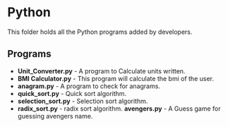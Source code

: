 # Python

  This folder holds all the Python programs added by developers.


## Programs

- **Unit_Converter.py** - A program to Calculate units written.
- **BMI Calculator.py** - This program will calculate the bmi of the user.
- **anagram.py** - A program to check for anagrams.
- **quick_sort.py** - Quick sort algorithm.
- **selection_sort.py** - Selection sort algorithm.
- **radix_sort.py** - radix sort algorithm.
**avengers.py** - A Guess game for guessing avengers name.

